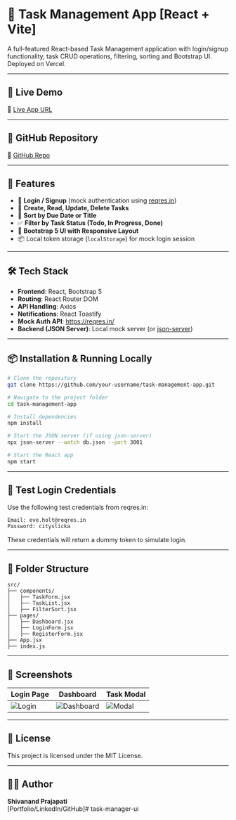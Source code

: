 # 📝 Task Management App [React + Vite]

A full-featured React-based Task Management application with login/signup functionality, task CRUD operations, filtering, sorting and Bootstrap UI. Deployed on Vercel.

---

## 🚀 Live Demo

🔗 [Live App URL]([https://your-app-url.netlify.app](https://task-manager-ui-cprq.vercel.app/))

---

## 📁 GitHub Repository

🔗 [GitHub Repo](https://github.com/ajnabibaalveer/task-manager-ui)

---

## 🧩 Features

- 🔐 **Login / Signup** (mock authentication using [reqres.in](https://reqres.in))
- 📝 **Create, Read, Update, Delete Tasks**
- 📅 **Sort by Due Date or Title**
- ✅ **Filter by Task Status (Todo, In Progress, Done)**
- 🧠 **Bootstrap 5 UI with Responsive Layout**
- 📦 Local token storage (`localStorage`) for mock login session

---

## 🛠 Tech Stack

- **Frontend**: React, Bootstrap 5
- **Routing**: React Router DOM
- **API Handling**: Axios
- **Notifications**: React Toastify
- **Mock Auth API**: https://reqres.in/
- **Backend (JSON Server)**: Local mock server (or [json-server](https://www.npmjs.com/package/json-server))

---

## 📦 Installation & Running Locally

```bash
# Clone the repository
git clone https://github.com/your-username/task-management-app.git

# Navigate to the project folder
cd task-management-app

# Install dependencies
npm install

# Start the JSON server (if using json-server)
npx json-server --watch db.json --port 3001

# Start the React app
npm start
```

---

## 🧪 Test Login Credentials

Use the following test credentials from reqres.in:

```bash
Email: eve.holt@reqres.in
Password: cityslicka
```

These credentials will return a dummy token to simulate login.

---

## 📁 Folder Structure

```
src/
├── components/
│   ├── TaskForm.jsx
│   ├── TaskList.jsx
│   ├── FilterSort.jsx
├── pages/
│   ├── Dashboard.jsx
│   ├── LoginForm.jsx
│   ├── RegisterForm.jsx
├── App.jsx
├── index.js
```

---

## 📸 Screenshots

| Login Page | Dashboard | Task Modal |
|------------|-----------|------------|
| ![Login](screenshots/login.png) | ![Dashboard](screenshots/dashboard.png) | ![Modal](screenshots/modal.png) |

---

## 📄 License

This project is licensed under the MIT License.

---

## 🙋‍♂️ Author

**Shivanand Prajapati**  
[Portfolio/LinkedIn/GitHub]# task-manager-ui
